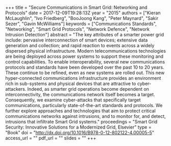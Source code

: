 +++
title = "Secure Communications in Smart Grid: Networking and Protocols"
date = 2017-12-09T19:28:13Z
year = "2015"
authors = ["Kieran McLaughlin", "Ivo Friedberg", "BooJoong Kang", "Peter Maynard", "Sakir Sezer", "Gavin McWilliams"]
keywords = ["Communications Standards", "Networking", "Smart Grid Protocols", "Network Defence", "Network Intrusion Detection"]
abstract = "The key attributes of a smarter power grid include: pervasive interconnection of smart devices; extensive data generation and collection; and rapid reaction to events across a widely dispersed physical infrastructure. Modern telecommunications technologies are being deployed across power systems to support these monitoring and control capabilities. To enable interoperability, several new communications protocols and standards have been developed over the past 10 to 20 years. These continue to be refined, even as new systems are rolled out. This new hyper-connected communications infrastructure provides an environment rich in sub-systems and physical devices that are attractive to cyber-attackers. Indeed, as smarter grid operations become dependent on interconnectivity, the communications network itself becomes a target. Consequently, we examine cyber-attacks that specifically target communications, particularly state-of-the-art standards and protocols. We further explore approaches and technologies that aim to protect critical communications networks against intrusions, and to monitor for, and detect, intrusions that infiltrate Smart Grid systems."
proceedings = "Smart Grid Security: Innovative Solutions for a Modernized Grid, Elsevier"
type = "Book"
doi = "http://dx.doi.org/10.1016/B978-0-12-802122-4.00005-5"
access_url = ""
pdf_url = ""
slides = ""
+++

